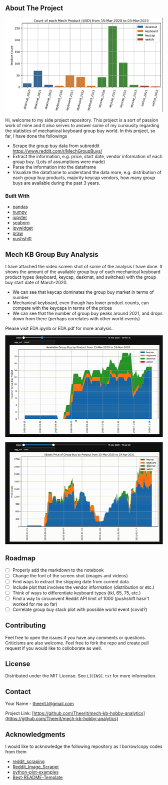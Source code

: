 <!-- Improved compatibility of back to top link: See: https://github.com/othneildrew/Best-README-Template/pull/73 -->
<a name="readme-top"></a>
<!--
*** Thanks for checking out the Best-README-Template. If you have a suggestion
*** that would make this better, please fork the repo and create a pull request
*** or simply open an issue with the tag "enhancement".
*** Don't forget to give the project a star!
*** Thanks again! Now go create something AMAZING! :D
-->



<!-- PROJECT SHIELDS -->
<!--
*** I'm using markdown "reference style" links for readability.
*** Reference links are enclosed in brackets [ ] instead of parentheses ( ).
*** See the bottom of this document for the declaration of the reference variables
*** for contributors-url, forks-url, etc. This is an optional, concise syntax you may use.
*** https://www.markdownguide.org/basic-syntax/#reference-style-links
-->

<!-- Probably does not need the shield just yet 

[![Contributors][contributors-shield]][contributors-url]
[![Forks][forks-shield]][forks-url]
[![Stargazers][stars-shield]][stars-url]
[![Issues][issues-shield]][issues-url]
[![MIT License][license-shield]][license-url]
[![LinkedIn][linkedin-shield]][linkedin-url]
-->


<!-- PROJECT LOGO # No logo as of now as well
<br />
<div align="center">
  <a href="https://github.com/github_username/repo_name">
    <img src="images/logo.png" alt="Logo" width="80" height="80">
  </a>

<h3 align="center">project_title</h3>

  <p align="center">
    project_description
    <br />
    <a href="https://github.com/github_username/repo_name"><strong>Explore the docs »</strong></a>
    <br />
    <br />
    <a href="https://github.com/github_username/repo_name">View Demo</a>
    ·
    <a href="https://github.com/github_username/repo_name/issues">Report Bug</a>
    ·
    <a href="https://github.com/github_username/repo_name/issues">Request Feature</a>
  </p>
</div>

-->

<!-- TABLE OF CONTENTS 
let's stash this for now

<details>
  <summary>Table of Contents</summary>
  <ol>
    <li>
      <a href="#about-the-project">About The Project</a>
      <ul>
        <li><a href="#built-with">Built With</a></li>
      </ul>
    </li>
    <li>
      <a href="#getting-started">Getting Started</a>
      <ul>
        <li><a href="#prerequisites">Prerequisites</a></li>
        <li><a href="#installation">Installation</a></li>
      </ul>
    </li>
    <li><a href="#usage">Usage</a></li>
    <li><a href="#roadmap">Roadmap</a></li>
    <li><a href="#contributing">Contributing</a></li>
    <li><a href="#license">License</a></li>
    <li><a href="#contact">Contact</a></li>
    <li><a href="#acknowledgments">Acknowledgments</a></li>
  </ol>
</details>
-->


<!-- ABOUT THE PROJECT -->
## About The Project

![Cover Photo][cover-photo]

Hi, welcome to my side project repository. This project is a sort of passion work of mine and it also serves to answer some of my curiousity regarding the statistics of mechanical keyboard group buy world. In this project, so far, I have done the followings
* Scrape the group buy data from subreddit https://www.reddit.com/r/MechGroupBuys/
* Extract the information, e.g. price, start date, vendor information of each group buy. (Lots of assumptions were made)
* Parse the information into the dataframe
* Visualize the dataframe to understand the data more, e.g. distribution of each group buy products, majority keycap vendors, how many group buys are available during the past 3 years.


<!-- stash this for now <p align="right">(<a href="#readme-top">back to top</a>)</p> -->



### Built With

<!-- * [![Next][Next.js]][Next-url] Keep this as an example -->
* [pandas][pandas-url]
* [numpy][numpy-url]
* [jupyter][jupyter-url]
* [seaborn][seaborn-url]
* [ipywidget][ipywidget-url]
* [praw][praw-url]
* [pushshift][pushshift-url]

<!-- stash this for now <p align="right">(<a href="#readme-top">back to top</a>)</p> -->



<!-- GETTING STARTED -->

<!-- will shelf the getting started, prerequisites, installation for now, maybe change to some of the assumptions/analysis instead? 
## Getting Started

This is an example of how you may give instructions on setting up your project locally.
To get a local copy up and running follow these simple example steps.

### Prerequisites

This is an example of how to list things you need to use the software and how to install them.
* npm
  ```sh
  npm install npm@latest -g
  ```

### Installation

1. Get a free API Key at [https://example.com](https://example.com)
2. Clone the repo
   ```sh
   git clone https://github.com/github_username/repo_name.git
   ```
3. Install NPM packages
   ```sh
   npm install
   ```
4. Enter your API in `config.js`
   ```js
   const API_KEY = 'ENTER YOUR API';
   ```

<p align="right">(<a href="#readme-top">back to top</a>)</p>

-->

<!-- USAGE EXAMPLES -->
## Mech KB Group Buy Analysis

I have attached the video screen shot of some of the analysis I have done. It shows the amount of the available group buy of each mechanical keyboard product types (keyboard, keycap, deskmat, and switches) with the group buy start date of March-2020.

* We can see that keycap dominates the group buy market in terms of number
* Mechanical keyboard, even though has lower product counts, can compete with the keycaps in terms of the prices
* We can see that the number of group buy peaks around 2021, and drops down from there (perhaps correlates with other world events)

Please visit EDA.ipynb or EDA.pdf for more analysis.

![Stack Plot Count Video][stack-plot-count-video]

![Stack Plot Price Video][stack-plot-price-video]

<!-- stash this for now <p align="right">(<a href="#readme-top">back to top</a>)</p> -->



<!-- ROADMAP -->
## Roadmap

- [ ] Properly add the markdown to the notebook
- [ ] Change the font of the screen shot (images and videos)
- [ ] Find ways to extract the shipping date from current data
- [ ] Include plot that involves the vendor information (distribution or etc.)
- [ ] Think of ways to differentiate keyboard types (tkl, 65, 75, etc.)
- [ ] Find a way to circumvent Reddit API limit of 1000 (pushshift hasn't worked for me so far)
- [ ] Correlate group buy stack plot with possible world event (covid?)

<!-- probably don't need this line right now
See the [open issues](https://github.com/github_username/repo_name/issues) for a full list of proposed features (and known issues). -->

<!-- stash this for now <p align="right">(<a href="#readme-top">back to top</a>)</p> -->



<!-- CONTRIBUTING -->
## Contributing

Feel free to open the issues if you have any comments or questions. Criticisms are also welcome. Feel free to fork the repo and create pull request if you would like to colloborate as well.

<!-- stash this for now <p align="right">(<a href="#readme-top">back to top</a>)</p> -->



<!-- LICENSE -->
## License

Distributed under the MIT License. See `LICENSE.txt` for more information.

<!-- stash this for now <p align="right">(<a href="#readme-top">back to top</a>)</p> -->



<!-- CONTACT -->
## Contact

Your Name - theerit.l@gmail.com

Project Link: [https://github.com/Theerit/mech-kb-hobby-analytics](https://github.com/Theerit/mech-kb-hobby-analytics)

<!-- stash this for now <p align="right">(<a href="#readme-top">back to top</a>)</p> -->



<!-- ACKNOWLEDGMENTS -->
## Acknowledgments
I would like to acknowledge the following repository as I borrow/copy codes from them
* [reddit_scraping](https://github.com/parth647/reddit_scraping_using_praw/)
* [Reddit_Image_Scraper](https://github.com/D3vd/Reddit_Image_Scraper)
* [python-plot-examples](https://github.com/CodeSolid/python-plot-examples)
* [Best-README-Template](https://github.com/othneildrew/Best-README-Template)

<!-- stash this for now <p align="right">(<a href="#readme-top">back to top</a>)</p> -->


<!-- MARKDOWN LINKS & IMAGES -->
<!-- https://www.markdownguide.org/basic-syntax/#reference-style-links -->
[contributors-shield]: https://img.shields.io/github/contributors/github_username/repo_name.svg?style=for-the-badge
[contributors-url]: https://github.com/github_username/repo_name/graphs/contributors
[forks-shield]: https://img.shields.io/github/forks/github_username/repo_name.svg?style=for-the-badge
[forks-url]: https://github.com/github_username/repo_name/network/members
[stars-shield]: https://img.shields.io/github/stars/github_username/repo_name.svg?style=for-the-badge
[stars-url]: https://github.com/github_username/repo_name/stargazers
[issues-shield]: https://img.shields.io/github/issues/github_username/repo_name.svg?style=for-the-badge
[issues-url]: https://github.com/github_username/repo_name/issues
[license-shield]: https://img.shields.io/github/license/github_username/repo_name.svg?style=for-the-badge
[license-url]: https://github.com/github_username/repo_name/blob/master/LICENSE.txt
[linkedin-shield]: https://img.shields.io/badge/-LinkedIn-black.svg?style=for-the-badge&logo=linkedin&colorB=555
[linkedin-url]: https://linkedin.com/in/linkedin_username
[cover-photo]: images/cover_photo.png
[stack-plot-count-video]: images/stack_plot_count_record.gif
[stack-plot-price-video]: images/stack_plot_price_record.gif
[Next.js]: https://img.shields.io/badge/next.js-000000?style=for-the-badge&logo=nextdotjs&logoColor=white
[Next-url]: https://nextjs.org/
[React.js]: https://img.shields.io/badge/React-20232A?style=for-the-badge&logo=react&logoColor=61DAFB
[React-url]: https://reactjs.org/
[Vue.js]: https://img.shields.io/badge/Vue.js-35495E?style=for-the-badge&logo=vuedotjs&logoColor=4FC08D
[Vue-url]: https://vuejs.org/
[Angular.io]: https://img.shields.io/badge/Angular-DD0031?style=for-the-badge&logo=angular&logoColor=white
[Angular-url]: https://angular.io/
[Svelte.dev]: https://img.shields.io/badge/Svelte-4A4A55?style=for-the-badge&logo=svelte&logoColor=FF3E00
[Svelte-url]: https://svelte.dev/
[Laravel.com]: https://img.shields.io/badge/Laravel-FF2D20?style=for-the-badge&logo=laravel&logoColor=white
[Laravel-url]: https://laravel.com
[Bootstrap.com]: https://img.shields.io/badge/Bootstrap-563D7C?style=for-the-badge&logo=bootstrap&logoColor=white
[Bootstrap-url]: https://getbootstrap.com
[JQuery.com]: https://img.shields.io/badge/jQuery-0769AD?style=for-the-badge&logo=jquery&logoColor=white
[JQuery-url]: https://jquery.com 
[pandas-url]: https://pandas.pydata.org/
[numpy-url]: https://numpy.org/
[matplotlib-url]: https://matplotlib.org/
[jupyter-url]: https://jupyter.org/
[seaborn-url]: https://seaborn.pydata.org/
[ipywidget-url]:https://ipywidgets.readthedocs.io/en/stable/
[praw-url]: https://praw.readthedocs.io/en/stable/
[pushshift-url]: https://github.com/pushshift/api